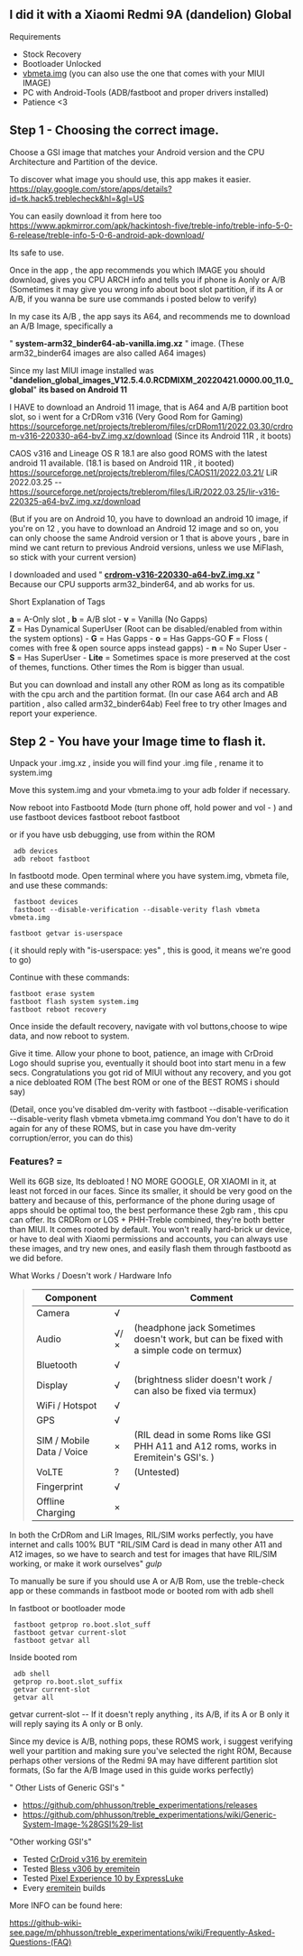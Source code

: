 ## I did it with a Xiaomi Redmi 9A (dandelion) Global


Requirements

* Stock Recovery
* Bootloader Unlocked
* [vbmeta.img](https://forum.xda-developers.com/attachments/vbmeta-img.5257631/) (you can also use the one that comes with your MIUI IMAGE)
* PC with Android-Tools (ADB/fastboot and proper drivers installed)
* Patience <3

## Step 1 - Choosing the correct image.

Choose a GSI image that matches your Android version and the CPU Architecture and Partition of the device. 

To discover what image you should use, this app makes it easier. 
https://play.google.com/store/apps/details?id=tk.hack5.treblecheck&hl=&gl=US

You can easily download it from here too 
https://www.apkmirror.com/apk/hackintosh-five/treble-info/treble-info-5-0-6-release/treble-info-5-0-6-android-apk-download/

Its safe to use.

Once in the app , the app recommends you which IMAGE you should download, gives you CPU ARCH info and tells you if phone is Aonly or A/B (Sometimes it may give you wrong info about boot slot partition, if its A or A/B, if you wanna be sure use commands i posted below to verify) 

In my case its A/B , the app says its A64, and recommends me to download an A/B Image, specifically a

 " **system-arm32_binder64-ab-vanilla.img.xz**  " image. (These arm32_binder64 images are also called A64 images)

Since my last MIUI image installed was "**dandelion_global_images_V12.5.4.0.RCDMIXM_20220421.0000.00_11.0_global**" **its based on Android 11**

I HAVE to download an Android 11 image, that is A64 and A/B partition boot slot, so i went for a CrDRom v316 (Very Good Rom for Gaming)
https://sourceforge.net/projects/treblerom/files/crDRom11/2022.03.30/crdrom-v316-220330-a64-bvZ.img.xz/download
(Since its Android 11R , it boots)

CAOS v316 and Lineage OS R 18.1  are also good ROMS with the latest android 11 available. (18.1 is based on Android 11R , it booted)
https://sourceforge.net/projects/treblerom/files/CAOS11/2022.03.21/
LiR 2022.03.25 -- https://sourceforge.net/projects/treblerom/files/LiR/2022.03.25/lir-v316-220325-a64-bvZ.img.xz/download

(But if you are on Android 10, you have to download an android 10 image, if you're on 12 , you have to download an Android 12 image and so on,
you can only choose the same Android version or 1 that is above yours , bare in mind we cant return to previous Android versions, unless we use MiFlash, so stick with your current version)


I downloaded and used " **[crdrom-v316-220330-a64-bvZ.img.xz](https://sourceforge.net/projects/treblerom/files/crDRom11/2022.03.30/crdrom-v316-220330-a64-bvZ.img.xz/download)** " Because our CPU supports arm32_binder64, and ab works for us. 

Short Explanation of Tags

**a** = A-Only slot , **b** = A/B slot - **v** = Vanilla (No Gapps)  
**Z** = Has Dynamical SuperUser (Root can be disabled/enabled from within the system options) - **G** = Has Gapps - 
**o** = Has Gapps-GO  **F** = Floss ( comes with free & open source apps instead gapps)  - 
**n** = No Super User - **S** = Has SuperUser - 
**Lite** = Sometimes space is more preserved at the cost of themes, functions. Other times the Rom is bigger than usual.


But you can download and install any other ROM as long as its compatible with the cpu arch and the partition format. 
(In our case A64 arch and AB partition , also called arm32_binder64ab)
Feel free to try other Images and report your experience.


## Step 2 - You have your Image time to flash it.

Unpack your .img.xz , inside you will find your .img file , rename it to system.img

Move this system.img and your vbmeta.img to your adb folder if necessary.

Now reboot into Fastbootd Mode (turn phone off, hold power and vol - ) and use
     fastboot devices 
     fastboot reboot fastboot

 or if you have usb debugging, use from within the ROM

     adb devices
     adb reboot fastboot


In fastbootd mode. Open terminal where you have system.img, vbmeta file, and use these commands:

     fastboot devices
     fastboot --disable-verification --disable-verity flash vbmeta vbmeta.img
     
    fastboot getvar is-userspace 
( it should reply with "is-userspace: yes" , this is good, it means we're good to go)

Continue with these commands:

    fastboot erase system
    fastboot flash system system.img
    fastboot reboot recovery

Once inside the default recovery, navigate with vol buttons,choose to wipe data, and now reboot to system. 

Give it time. Allow your phone to boot, patience, an image with CrDroid Logo should suprise you, eventually it should boot into start menu in a few secs.
Congratulations you got rid of MIUI without any recovery, and  you got a nice debloated ROM (The best ROM or one of the BEST ROMS i should say)

(Detail, once you've disabled dm-verity with fastboot --disable-verification --disable-verity flash vbmeta vbmeta.img command
You don't have to do it again for any of these ROMS, but in case you have dm-verity corruption/error, you can do this)

### Features? = 

Well its 6GB size, Its debloated ! NO MORE GOOGLE, OR XIAOMI in it, at least not forced in our faces.
Since its smaller, it should be very good on the battery and because of this, performance of the phone during usage of apps should be optimal too, the best performance these 2gb ram , this cpu can offer. Its CRDRom or LOS + PHH-Treble combined, they're both better than MIUI.
It comes rooted by default. You won't really hard-brick ur device, or have to deal with Xiaomi permissions and accounts, you can always use these images, and try new ones, and easily flash them through fastbootd as we did before.

What Works / Doesn't work / Hardware Info


> Component             |   | Comment
> -- | -- | --
> Camera                    | √ |  
> Audio                     | √/× | (headphone jack Sometimes doesn't work, but can be fixed with a simple code on termux)
> Bluetooth                 | √ |  
> Display                   | √ | (brightness slider doesn't work / can also be fixed via termux)
> WiFi / Hotspot            | √ |  
> GPS                       | √ |  
> SIM / Mobile Data / Voice | × | (RIL dead in some Roms like GSI PHH A11 and A12 roms, works in Eremitein's GSI's. )
> VoLTE                     | ? | (Untested)
> Fingerprint               | √ |  
> Offline Charging          | × |  

In both the CrDRom and LiR Images, RIL/SIM works perfectly, you have internet and calls 100% BUT
"RIL/SIM Card is dead in many other A11 and A12 images,  so we have to search and test for images that have RIL/SIM working, or make it work ourselves" *gulp*

To manually be sure if you should use A or A/B Rom, use the treble-check app or these commands in fastboot mode or booted rom with adb shell

In fastboot or bootloader mode

     fastboot getprop ro.boot.slot_suff 
     fastboot getvar current-slot
     fastboot getvar all

Inside booted rom
 
     adb shell 
     getprop ro.boot.slot_suffix
     getvar current-slot
     getvar all

getvar current-slot -- If it doesn't reply anything , its A/B, if its A or B only it will reply saying its A only or B only.


 Since my device is A/B, nothing pops, these ROMS work, i suggest verifying well your partition and making sure you've selected the right ROM, Because perhaps other versions of the Redmi 9A may have different partition slot formats, (So far the A/B Image used in this guide works perfectly)

" Other Lists of Generic GSI's " 

* https://github.com/phhusson/treble_experimentations/releases
* https://github.com/phhusson/treble_experimentations/wiki/Generic-System-Image-%28GSI%29-list

"Other working GSI's" 

* Tested [CrDroid v316 by eremitein](https://sourceforge.net/projects/treblerom/files/crDRom11/2021.09.21/)
* Tested [Bless v306 by eremitein](https://sourceforge.net/projects/treblerom/files/BLESS11/2021.05.02/)
* Tested [Pixel Experience 10 by ExpressLuke](https://sourceforge.net/projects/expressluke-gsis/files/PixelExperience/Ten/A64/AB/)
* Every  [eremitein](https://sourceforge.net/projects/treblerom/files/) builds

More INFO can be found here:

https://github-wiki-see.page/m/phhusson/treble_experimentations/wiki/Frequently-Asked-Questions-(FAQ)
